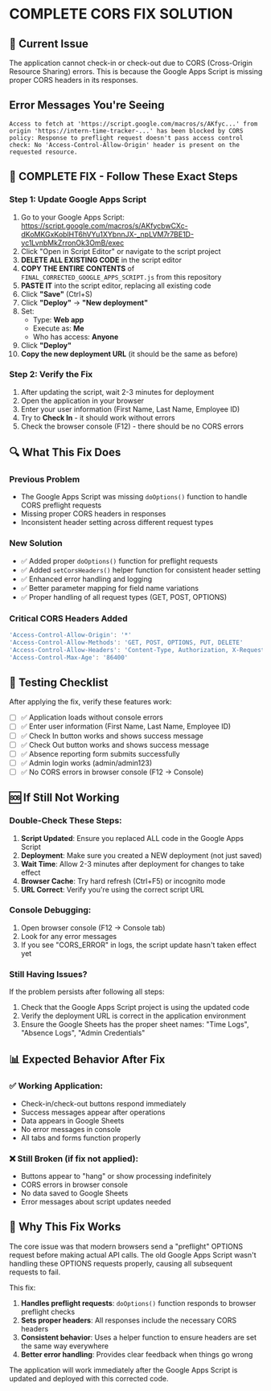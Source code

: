 # COMPLETE CORS FIX SOLUTION

## 🚨 Current Issue
The application cannot check-in or check-out due to CORS (Cross-Origin Resource Sharing) errors. This is because the Google Apps Script is missing proper CORS headers in its responses.

## Error Messages You're Seeing
```
Access to fetch at 'https://script.google.com/macros/s/AKfyc...' from origin 'https://intern-time-tracker-...' has been blocked by CORS policy: Response to preflight request doesn't pass access control check: No 'Access-Control-Allow-Origin' header is present on the requested resource.
```

## 🔧 COMPLETE FIX - Follow These Exact Steps

### Step 1: Update Google Apps Script
1. Go to your Google Apps Script: https://script.google.com/macros/s/AKfycbwCXc-dKoMKGxKoblHT6hVYu1XYbnnJX-_npLVM7r7BE1D-yc1LvnbMkZrronOk3OmB/exec
2. Click "Open in Script Editor" or navigate to the script project
3. **DELETE ALL EXISTING CODE** in the script editor
4. **COPY THE ENTIRE CONTENTS** of `FINAL_CORRECTED_GOOGLE_APPS_SCRIPT.js` from this repository
5. **PASTE IT** into the script editor, replacing all existing code
6. Click **"Save"** (Ctrl+S)
7. Click **"Deploy"** → **"New deployment"**
8. Set:
   - Type: **Web app**
   - Execute as: **Me**  
   - Who has access: **Anyone**
9. Click **"Deploy"**
10. **Copy the new deployment URL** (it should be the same as before)

### Step 2: Verify the Fix
1. After updating the script, wait 2-3 minutes for deployment
2. Open the application in your browser
3. Enter your user information (First Name, Last Name, Employee ID)
4. Try to **Check In** - it should work without errors
5. Check the browser console (F12) - there should be no CORS errors

## 🔍 What This Fix Does

### Previous Problem
- The Google Apps Script was missing `doOptions()` function to handle CORS preflight requests
- Missing proper CORS headers in responses
- Inconsistent header setting across different request types

### New Solution
- ✅ Added proper `doOptions()` function for preflight requests
- ✅ Added `setCorsHeaders()` helper function for consistent header setting
- ✅ Enhanced error handling and logging
- ✅ Better parameter mapping for field name variations
- ✅ Proper handling of all request types (GET, POST, OPTIONS)

### Critical CORS Headers Added
```javascript
'Access-Control-Allow-Origin': '*'
'Access-Control-Allow-Methods': 'GET, POST, OPTIONS, PUT, DELETE'
'Access-Control-Allow-Headers': 'Content-Type, Authorization, X-Requested-With'
'Access-Control-Max-Age': '86400'
```

## 🧪 Testing Checklist

After applying the fix, verify these features work:

- [ ] ✅ Application loads without console errors
- [ ] ✅ Enter user information (First Name, Last Name, Employee ID)
- [ ] ✅ Check In button works and shows success message
- [ ] ✅ Check Out button works and shows success message
- [ ] ✅ Absence reporting form submits successfully
- [ ] ✅ Admin login works (admin/admin123)
- [ ] ✅ No CORS errors in browser console (F12 → Console)

## 🆘 If Still Not Working

### Double-Check These Steps:
1. **Script Updated**: Ensure you replaced ALL code in the Google Apps Script
2. **Deployment**: Make sure you created a NEW deployment (not just saved)
3. **Wait Time**: Allow 2-3 minutes after deployment for changes to take effect
4. **Browser Cache**: Try hard refresh (Ctrl+F5) or incognito mode
5. **URL Correct**: Verify you're using the correct script URL

### Console Debugging:
1. Open browser console (F12 → Console tab)
2. Look for any error messages
3. If you see "CORS_ERROR" in logs, the script update hasn't taken effect yet

### Still Having Issues?
If the problem persists after following all steps:
1. Check that the Google Apps Script project is using the updated code
2. Verify the deployment URL is correct in the application environment
3. Ensure the Google Sheets has the proper sheet names: "Time Logs", "Absence Logs", "Admin Credentials"

## 📊 Expected Behavior After Fix

### ✅ Working Application:
- Check-in/check-out buttons respond immediately
- Success messages appear after operations
- Data appears in Google Sheets
- No error messages in console
- All tabs and forms function properly

### ❌ Still Broken (if fix not applied):
- Buttons appear to "hang" or show processing indefinitely
- CORS errors in browser console
- No data saved to Google Sheets
- Error messages about script updates needed

## 🎯 Why This Fix Works

The core issue was that modern browsers send a "preflight" OPTIONS request before making actual API calls. The old Google Apps Script wasn't handling these OPTIONS requests properly, causing all subsequent requests to fail.

This fix:
1. **Handles preflight requests**: `doOptions()` function responds to browser preflight checks
2. **Sets proper headers**: All responses include the necessary CORS headers
3. **Consistent behavior**: Uses a helper function to ensure headers are set the same way everywhere
4. **Better error handling**: Provides clear feedback when things go wrong

The application will work immediately after the Google Apps Script is updated and deployed with this corrected code.